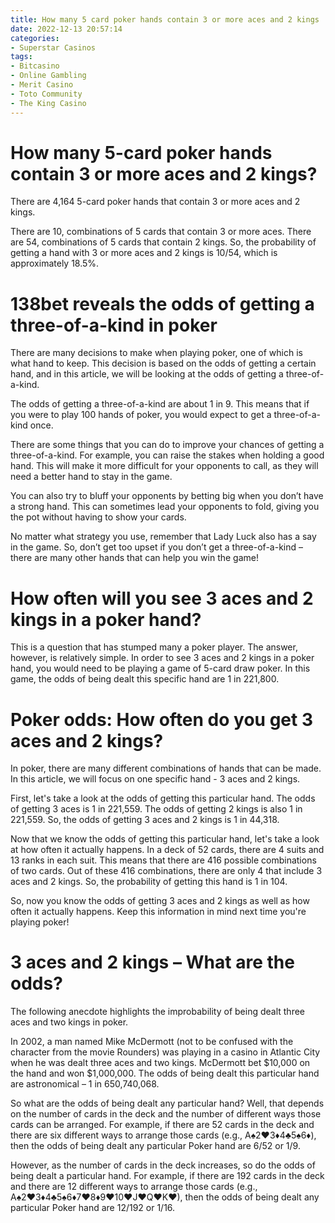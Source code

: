```yaml
---
title: How many 5 card poker hands contain 3 or more aces and 2 kings
date: 2022-12-13 20:57:14
categories:
- Superstar Casinos
tags:
- Bitcasino
- Online Gambling
- Merit Casino
- Toto Community
- The King Casino
---
```



#  How many 5-card poker hands contain 3 or more aces and 2 kings?

There are 4,164 5-card poker hands that contain 3 or more aces and 2 kings.

There are 10, combinations of 5 cards that contain 3 or more aces.
 There are 54, combinations of 5 cards that contain 2 kings. 
 So, the probability of getting a hand with 3 or more aces and 2 kings is 10/54, which is approximately 18.5%.

#  138bet reveals the odds of getting a three-of-a-kind in poker

There are many decisions to make when playing poker, one of which is what hand to keep. This decision is based on the odds of getting a certain hand, and in this article, we will be looking at the odds of getting a three-of-a-kind.

The odds of getting a three-of-a-kind are about 1 in 9. This means that if you were to play 100 hands of poker, you would expect to get a three-of-a-kind once.

There are some things that you can do to improve your chances of getting a three-of-a-kind. For example, you can raise the stakes when holding a good hand. This will make it more difficult for your opponents to call, as they will need a better hand to stay in the game.

You can also try to bluff your opponents by betting big when you don’t have a strong hand. This can sometimes lead your opponents to fold, giving you the pot without having to show your cards.

No matter what strategy you use, remember that Lady Luck also has a say in the game. So, don’t get too upset if you don’t get a three-of-a-kind – there are many other hands that can help you win the game!

#  How often will you see 3 aces and 2 kings in a poker hand?

This is a question that has stumped many a poker player. The answer, however, is relatively simple. In order to see 3 aces and 2 kings in a poker hand, you would need to be playing a game of 5-card draw poker. In this game, the odds of being dealt this specific hand are 1 in 221,800.

#  Poker odds: How often do you get 3 aces and 2 kings?

In poker, there are many different combinations of hands that can be made. In this article, we will focus on one specific hand - 3 aces and 2 kings.

First, let's take a look at the odds of getting this particular hand. The odds of getting 3 aces is 1 in 221,559. The odds of getting 2 kings is also 1 in 221,559. So, the odds of getting 3 aces and 2 kings is 1 in 44,318.

Now that we know the odds of getting this particular hand, let's take a look at how often it actually happens. In a deck of 52 cards, there are 4 suits and 13 ranks in each suit. This means that there are 416 possible combinations of two cards. Out of these 416 combinations, there are only 4 that include 3 aces and 2 kings. So, the probability of getting this hand is 1 in 104.

So, now you know the odds of getting 3 aces and 2 kings as well as how often it actually happens. Keep this information in mind next time you're playing poker!

#  3 aces and 2 kings – What are the odds?

The following anecdote highlights the improbability of being dealt three aces and two kings in poker.

In 2002, a man named Mike McDermott (not to be confused with the character from the movie Rounders) was playing in a casino in Atlantic City when he was dealt three aces and two kings. McDermott bet $10,000 on the hand and won $1,000,000. The odds of being dealt this particular hand are astronomical – 1 in 650,740,068.

So what are the odds of being dealt any particular hand? Well, that depends on the number of cards in the deck and the number of different ways those cards can be arranged. For example, if there are 52 cards in the deck and there are six different ways to arrange those cards (e.g., A♠2♥3♦4♣5♠6♦), then the odds of being dealt any particular Poker hand are 6/52 or 1/9.

However, as the number of cards in the deck increases, so do the odds of being dealt a particular hand. For example, if there are 192 cards in the deck and there are 12 different ways to arrange those cards (e.g., A♠2♥3♦4♣5♠6♦7♥8♦9♥10♥J♥Q♥K♥), then the odds of being dealt any particular Poker hand are 12/192 or 1/16.